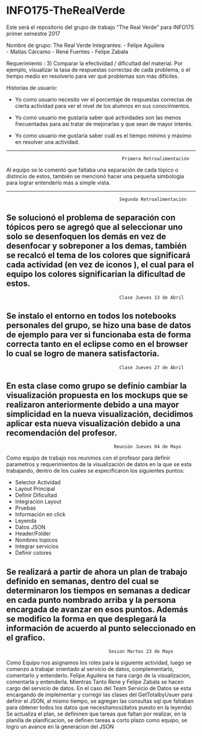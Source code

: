 # INFO175-TheRealVerde

Este será el repositorio del grupo de trabajo "The Real Verde" para INFO175 primer semestre 2017

Nombre de grupo: The Real Verde
Integrantes: - Felipe Aguilera  
             - Matías Cárcamo
             - René Fuentes
             - Felipe Zabala
         
Requerimiento : 
3) Comparar la efectividad / dificultad del material. Por ejemplo, visualizar la tasa de respuestas correctas de cada problema, o el tiempo medio en resolverlo para ver qué problemas son más difíciles.

Historias de usuario: 
- Yo como usuario necesito ver el porcentaje de respuestas correctas de cierta actividad para ver el nivel de los alumnos en sus conocimientos.

- Yo como usuario me gustaría saber qué actividades son las menos frecuentadas para así tratar de mejorarlas y que sean de mayor interés.

- Yo como usuario me gustaría saber cuál es el tiempo mínimo y máximo en resolver una actividad.

--------------------------------------------------------------------------------------------------------------------------------
                                               Primera Retroalimentación
                                               
Al equipo se le comentó que faltaba una separación de cada tópico o distincio de estos, también se mencionó hacer una pequeña simbologia para lograr entenderlo más a simple vista.

--------------------------------------------------------------------------------------------------------------------------------
                                              Segunda Retroalimentación
                                              
Se solucionó el problema de separación con tópicos pero se agregó que al seleccionar uno solo se desenfoquen los demás en vez de desenfocar y sobreponer a los demas, también se recalcó el tema de los colores que significará cada actividad (en vez de iconos ), el cual para el equipo los colores significarían la dificultad de estos.
--------------------------------------------------------------------------------------------------------------------------------
                                              Clase Jueves 13 de Abril
                                                                                          
Se instalo el entorno en todos los notebooks personales del  grupo, se hizo una base de datos de ejemplo para ver si  funcionaba esta de forma correcta tanto en el eclipse como en el browser lo cual se logro de manera satisfactoria.
--------------------------------------------------------------------------------------------------------------------------------
                                              Clase Jueves 27 de Abril
                                              
En esta clase como grupo se definio cambiar la visualización propuesta en los mockups que se realizaron anteriormente debido a una mayor simplicidad en la nueva visualización, decidimos aplicar esta nueva visualización debido a una recomendación del profesor.
--------------------------------------------------------------------------------------------------------------------------------
                                            Reunión Jueves 04 de Mayo

Como equipo de trabajo nos reunimos con el profesor para definir parametros y requerimientos de la visualización de datos en la que se esta trabajando, dentro de los cuales se especificaron los siguientes puntos:

- Selector Actividad
- Layout Principal
- Definir Dificultad
- Integración Layout
- Pruebas
- Información en click
- Leyenda
- Datos JSON
- Header/Folder
- Nombres topicos
- Integrar servicios
- Definir colores

Se realizará a partir de ahora un plan de trabajo definido en semanas, dentro del cual se determinaron los tiempos en semanas a dedicar en cada punto nombrado arriba y la persona encargada de avanzar en esos puntos.
Además se modifico la forma en que desplegará la información de acuerdo al punto seleccionado en el grafico.
-------------------------------------------------------------------------------------------------------------------------------
                                          Sesion Martes 23 de Mayo
Como Equipo nos asignamos los roles para la siguiente actividad, luego se comenzo a trabajar orientado al servicio de datos, complementarlo, comentarlo y entenderlo.
Felipe Aguilera se hara cargo de la visualizacion, comentarla y entenderla. Mientras Tanto Rene y Felipe Zabala se hacen cargo del servicio de datos.
En el caso del Team Servicio de Datos se esta encargando de implementar y corregir las clases del GetTotalbyUsuer para definir el JSON, al mismo tiempo, se agregan las consultas sql que faltaban para obtener todos los datos que necesitamos(datos puesto en la leyenda)
Se actualiza el plan, se defininen que tareas que faltan por realizar, en la planilla de planificacion, se definen tareas a corto plazo como equipo, se logro un avance en la generacion del JSON
                                          
                                             
